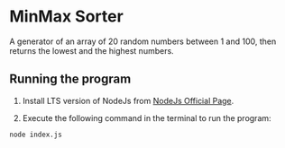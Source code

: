 # MinMax Sorter

A generator of an array of 20 random numbers between 1 and 100, then returns the lowest and the highest numbers.

## Running the program

1. Install LTS version of NodeJs from [NodeJs Official Page](https://nodejs.org/en).

2. Execute the following command in the terminal to run the program:

```bash
node index.js
```
